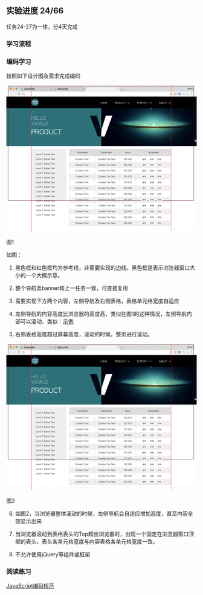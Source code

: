 ## 实验进度 24/66

任务24-27为一体，分4天完成


### 学习流程

### 编码学习

按照如下设计图及需求完成编码

<img src="./design/pic-1.png" alt="图1"></img>

图1

如图：

1. 黑色框和红色框均为参考线，非需要实现的边线。黑色框是表示浏览器窗口大小的一个大概示意。

2. 整个导航及banner和上一任务一致，可直接复用

3. 需要实现下方两个内容，左侧导航及右侧表格，表格单元格宽度自适应

4. 左侧导航的内容高度比浏览器的高度高，类似在图1的这种情况，左侧导航内部可以滚动，类似：[示例](http://echarts.baidu.com/examples.html)

5. 右侧表格高度超过屏幕高度，滚动的时候，整页进行滚动。

<img src="./design/pic-1.png" alt="图1"></img>

图2

6. 如图2，当浏览器整体滚动的时候，左侧导航会自适应增加高度，直至内容全部显示出来

7. 当浏览器滚动到表格表头的Top超出浏览器时，出现一个固定在浏览器窗口顶部的表头，表头各单元格宽度与内容表格各单元格宽度一致。

8. 不允许使用jQuery等组件或框架

### 阅读练习

[JavaScript编码规范](https://github.com/ecomfe/spec/blob/master/javascript-style-guide.md)